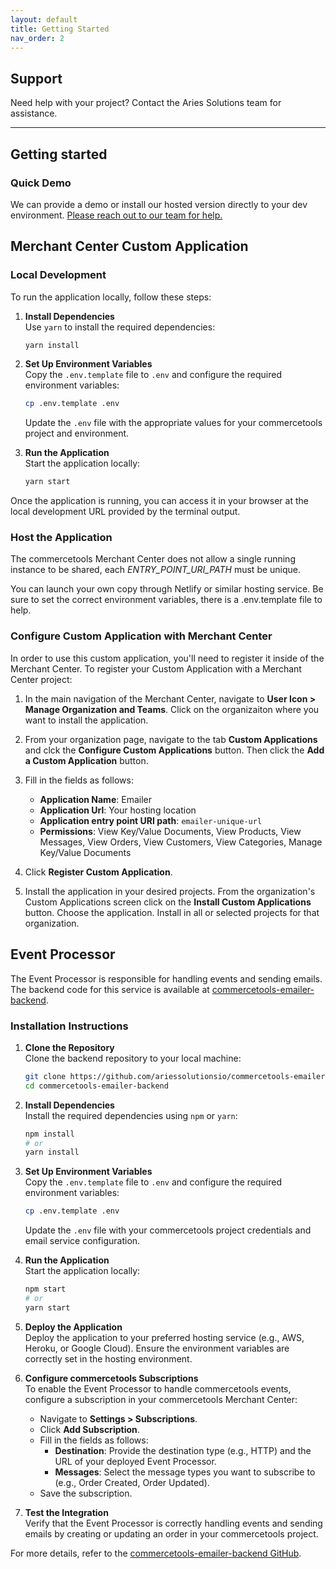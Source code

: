 ```yaml
---
layout: default
title: Getting Started
nav_order: 2
---
```


<!--prettier-ignore-start-->
## Support

Need help with your project? Contact the Aries Solutions team for
assistance.

---

## Getting started

### Quick Demo

We can provide a demo or install our hosted version directly to your dev environment.
[Please reach out to our team for help.](https://www.ariessolutions.io/contact-aries/)

## Merchant Center Custom Application

### Local Development

To run the application locally, follow these steps:

1. **Install Dependencies**  
   Use `yarn` to install the required dependencies:

   ```bash
   yarn install
   ```

2. **Set Up Environment Variables**  
   Copy the `.env.template` file to `.env` and configure the required environment variables:

   ```bash
   cp .env.template .env
   ```

   Update the `.env` file with the appropriate values for your commercetools project and environment.

3. **Run the Application**  
   Start the application locally:

   ```bash
   yarn start
   ```

Once the application is running, you can access it in your browser at the local development URL provided by the terminal output.

### Host the Application

The commercetools Merchant Center does not allow a single running instance to be shared, each _ENTRY_POINT_URI_PATH_ must be unique.

You can launch your own copy through Netlify or similar hosting service. Be sure to set the correct environment variables, there is a .env.template file to help.

### Configure Custom Application with Merchant Center

In order to use this custom application, you'll need to register it inside of the Merchant Center. To register your Custom Application with a Merchant Center project:

1. In the main navigation of the Merchant Center, navigate to **User Icon > Manage Organization and Teams**. Click on the organizaiton where you want to install the application.

2. From your organization page, navigate to the tab **Custom Applications** and clck the **Configure Custom Applications** button. Then click the **Add a Custom Application** button.

3. Fill in the fields as follows:

    - **Application Name**: Emailer
    - **Application Url**: Your hosting location
    - **Application entry point URI path**: `emailer-unique-url`
    - **Permissions**: View Key/Value Documents, View Products, View Messages, View Orders, View Customers, View Categories, Manage Key/Value Documents

4. Click **Register Custom Application**.

5. Install the application in your desired projects. From the organization's Custom Applications screen click on the **Install Custom Applications** button. Choose the application. Install in all or selected projects for that organization.

## Event Processor

The Event Processor is responsible for handling events and sending emails. The backend code for this service is available at [commercetools-emailer-backend](https://github.com/ariessolutionsio/commercetools-emailer-backend).

### Installation Instructions

1. **Clone the Repository**  
   Clone the backend repository to your local machine:

   ```bash
   git clone https://github.com/ariessolutionsio/commercetools-emailer-backend.git
   cd commercetools-emailer-backend
   ```

2. **Install Dependencies**  
   Install the required dependencies using `npm` or `yarn`:

   ```bash
   npm install
   # or
   yarn install
   ```

3. **Set Up Environment Variables**  
   Copy the `.env.template` file to `.env` and configure the required environment variables:

   ```bash
   cp .env.template .env
   ```

   Update the `.env` file with your commercetools project credentials and email service configuration.

4. **Run the Application**  
   Start the application locally:

   ```bash
   npm start
   # or
   yarn start
   ```

5. **Deploy the Application**  
   Deploy the application to your preferred hosting service (e.g., AWS, Heroku, or Google Cloud). Ensure the environment variables are correctly set in the hosting environment.

6. **Configure commercetools Subscriptions**  
   To enable the Event Processor to handle commercetools events, configure a subscription in your commercetools Merchant Center:
   - Navigate to **Settings > Subscriptions**.
   - Click **Add Subscription**.
   - Fill in the fields as follows:
     - **Destination**: Provide the destination type (e.g., HTTP) and the URL of your deployed Event Processor.
     - **Messages**: Select the message types you want to subscribe to (e.g., Order Created, Order Updated).
   - Save the subscription.

7. **Test the Integration**  
   Verify that the Event Processor is correctly handling events and sending emails by creating or updating an order in your commercetools project.

For more details, refer to the [commercetools-emailer-backend GitHub](https://github.com/ariessolutionsio/commercetools-emailer-backend).
